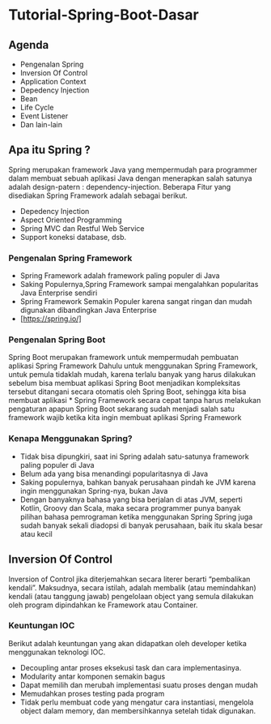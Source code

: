 # Tutorial-Spring-Boot-Dasar

## Agenda

* Pengenalan Spring
* Inversion Of Control
* Application Context
* Depedency Injection
* Bean
* Life Cycle
* Event Listener
* Dan lain-lain

## Apa itu Spring ?

Spring merupakan framework Java yang mempermudah para programmer dalam membuat sebuah aplikasi Java dengan menerapkan salah satunya adalah design-patern : dependency-injection. Beberapa Fitur yang disediakan Spring Framework adalah sebagai berikut.

* Depedency Injection
* Aspect Oriented Programming
* Spring MVC dan Restful Web Service
* Support koneksi database, dsb.

### Pengenalan Spring Framework
* Spring Framework adalah framework paling populer di Java
* Saking Populernya,Spring Framework sampai mengalahkan popularitas Java Enterprise sendiri
* Spring Framework Semakin Populer karena sangat ringan dan mudah digunakan dibandingkan Java Enterprise
* [https://spring.io/]

### Pengenalan Spring Boot
Spring Boot merupakan framework untuk mempermudah pembuatan aplikasi Spring Framework
Dahulu untuk menggunakan Spring Framework, untuk pemula tidaklah mudah, karena terlalu banyak yang harus dilakukan sebelum bisa membuat aplikasi
Spring Boot menjadikan kompleksitas tersebut ditangani secara otomatis oleh Spring Boot, sehingga kita bisa membuat aplikasi * Spring Framework secara cepat tanpa harus melakukan pengaturan apapun
Spring Boot sekarang sudah menjadi salah satu framework wajib ketika kita ingin membuat aplikasi Spring Framework

### Kenapa Menggunakan Spring?
* Tidak bisa dipungkiri, saat ini Spring adalah satu-satunya framework paling populer di Java
* Belum ada yang bisa menandingi popularitasnya di Java
* Saking populernya, bahkan banyak perusahaan pindah ke JVM karena ingin menggunakan Spring-nya, bukan Java
* Dengan banyaknya bahasa yang bisa berjalan di atas JVM, seperti Kotlin, Groovy dan Scala, maka secara programmer punya banyak pilihan bahasa pemrograman ketika menggunakan Spring Spring juga sudah banyak sekali diadopsi di banyak perusahaan, baik itu skala besar atau kecil

## Inversion Of Control
Inversion of Control jika diterjemahkan secara literer berarti “pembalikan kendali”. Maksudnya, secara istilah,  adalah membalik (atau memindahkan) kendali (atau tanggung jawab) pengelolaan object yang semula dilakukan oleh program dipindahkan ke Framework atau Container.

### Keuntungan IOC
Berikut adalah keuntungan yang akan didapatkan oleh developer ketika menggunakan teknologi IOC.
* Decoupling antar proses eksekusi task dan cara implementasinya.
* Modularity antar komponen semakin bagus
* Dapat memilih dan merubah implementasi suatu proses dengan mudah
* Memudahkan proses testing pada program
* Tidak perlu membuat code yang mengatur cara instantiasi, mengelola object dalam memory, dan membersihkannya setelah tidak digunakan.
 

